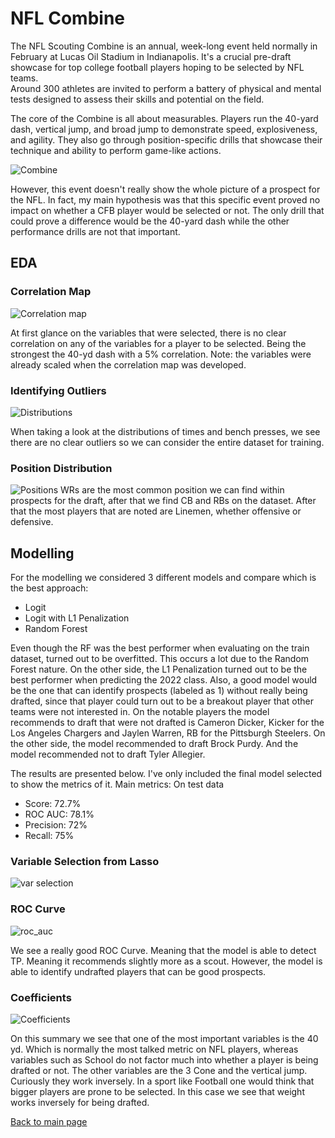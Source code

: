 # NFL Combine
The NFL Scouting Combine is an annual, week-long event held normally in February at Lucas Oil Stadium in Indianapolis. 
It's a crucial pre-draft showcase for top college football players hoping to be selected by NFL teams.  
Around 300 athletes are invited to perform a battery of physical and mental tests designed to assess their skills and potential on the field.

The core of the Combine is all about measurables. 
Players run the 40-yard dash, vertical jump, and broad jump to demonstrate speed, explosiveness, and agility. 
They also go through position-specific drills that showcase their technique and ability to perform game-like actions.

![Combine](https://storage.googleapis.com/objects-hosted/combine.jpeg)


However, this event doesn't really show the whole picture of a prospect for the NFL. 
In fact, my main hypothesis was that this specific event proved no impact on whether a CFB player would be selected or not. 
The only drill that could prove a difference would be the 40-yard dash while the other performance drills are not that important. 

## EDA

### Correlation Map
![Correlation map](https://storage.googleapis.com/objects-hosted/corr%20map.png)

At first glance on the variables that were selected, there is no clear correlation on any of the variables for a player to be selected. Being the strongest the 40-yd dash with a 5% correlation.
Note: the variables were already scaled when the correlation map was developed. 

### Identifying Outliers
![Distributions](https://storage.googleapis.com/objects-hosted/continuous%20variables%20combine.png)

When taking a look at the distributions of times and bench presses, we see there are no clear outliers so we can consider the entire dataset for training. 


### Position Distribution
![Positions](https://storage.googleapis.com/objects-hosted/newplot.png)
WRs are the most common position we can find within prospects for the draft, after that we find CB and RBs on the dataset. 
After that the most players that are noted are Linemen, whether offensive or defensive.

## Modelling
For the modelling we considered 3 different models and compare which is the best approach: 
* Logit
* Logit with L1 Penalization
* Random Forest

Even though the RF was the best performer when evaluating on the train dataset, turned out to be overfitted. This occurs a lot due to the Random Forest nature. 
On the other side, the L1 Penalization turned out to be the best performer when predicting the 2022 class. Also, a good model would be the one that can identify prospects (labeled as 1) without really being drafted, since that player could turn out to be a breakout player that other teams were not interested in. 
On the notable players the model recommends to draft that were not drafted is Cameron Dicker, Kicker for the Los Angeles Chargers and Jaylen Warren, RB for the Pittsburgh Steelers. 
On the other side, the model recommended to draft Brock Purdy. And the model recommended not to draft Tyler Allegier.

The results are presented below. I've only included the final model selected to show the metrics of it. 
Main metrics: On test data
* Score: 72.7%
* ROC AUC: 78.1%
* Precision: 72%
* Recall: 75%

### Variable Selection from Lasso 
![var selection](https://storage.googleapis.com/objects-hosted/Captura%20de%20pantalla%202024-04-20%20a%20la(s)%2010.09.52%E2%80%AFa.m..png)

### ROC Curve
![roc_auc](https://storage.googleapis.com/objects-hosted/roc_auc.png)

We see a really good ROC Curve. Meaning that the model is able to detect TP. 
Meaning it recommends slightly more as a scout. However, the model is able to identify undrafted players that can be good prospects.


### Coefficients
![Coefficients](https://storage.googleapis.com/objects-hosted/Screenshot%202024-04-16%20at%201.10.50%20PM.png)

On this summary we see that one of the most important variables is the 40 yd. Which is normally the most talked metric on NFL players, whereas variables such as School do not factor much into whether a player is being drafted or not. The other variables are the 3 Cone and the vertical jump. Curiously they work inversely. In a sport like Football one would think that bigger players are prone to be selected. In this case we see that weight works inversely for being drafted. 


[Back to main page](https://greg1997-dev.github.io/MyPortfolio/)




